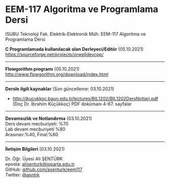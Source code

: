 # EEM-117 Algoritma ve Programlama Dersi
ISUBU Teknoloji Fak. Elektrik-Elektronik Müh. EEM-117 Algoritma ve Programlama Dersi



**C Programlamada kullanılacak olan Derleyeci/Editör** (05.10.2021)   
https://sourceforge.net/projects/orwelldevcpp/

---

**Flowgorithm programı** (05.10.2021)   
http://www.flowgorithm.org/download/index.html

--- 

**Dersle ilgili kaynaklar** (Son güncelleme: 03.10.2021)

- http://ikucukkoc.baun.edu.tr/lectures/BIL1202/BIL1202DersNotlari.pdf   
  (Doç Dr. İbrahim Küçükkoç) PDF dokümanı 4-67. sayfalar

---

**Devamsızlık ve Notlandırma** (03.10.2021)   
Ders devam mecburiyeti: %70   
Lab devam mecburiyeti %80   
Arasınav:%40, Final:%60  

---

**İletişim Bilgileri** (03.10.2021)

Dr. Öğr. Üyesi Ali ŞENTÜRK   
eposta: alisenturk@isparta.edu.tr   
GitHub: [github.com/asenturk/eem117](#)   
Twitter: [@asntrk](https://twitter.com/asntrk)